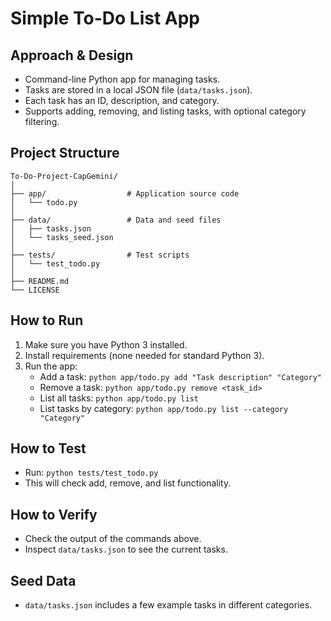 # Simple To-Do List App

## Approach & Design
- Command-line Python app for managing tasks.
- Tasks are stored in a local JSON file (`data/tasks.json`).
- Each task has an ID, description, and category.
- Supports adding, removing, and listing tasks, with optional category filtering.

## Project Structure
```
To-Do-Project-CapGemini/
│
├── app/                  # Application source code
│   └── todo.py
│
├── data/                 # Data and seed files
│   ├── tasks.json
│   └── tasks_seed.json
│
├── tests/                # Test scripts
│   └── test_todo.py
│
├── README.md
└── LICENSE
```

## How to Run
1. Make sure you have Python 3 installed.
2. Install requirements (none needed for standard Python 3).
3. Run the app:
   - Add a task: `python app/todo.py add "Task description" "Category"`
   - Remove a task: `python app/todo.py remove <task_id>`
   - List all tasks: `python app/todo.py list`
   - List tasks by category: `python app/todo.py list --category "Category"`

## How to Test
- Run: `python tests/test_todo.py`
- This will check add, remove, and list functionality.

## How to Verify
- Check the output of the commands above.
- Inspect `data/tasks.json` to see the current tasks.

## Seed Data
- `data/tasks.json` includes a few example tasks in different categories. 